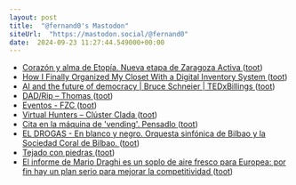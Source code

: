 ```yaml
---
layout: post
title:  "@fernand0's Mastodon"
siteUrl:  "https://mastodon.social/@fernand0"
date:  2024-09-23 11:27:44.549000+00:00
---
```

*  [Corazón y alma de Etopía. Nueva etapa de Zaragoza Activa  ](https://blogzac.es/zac-se-transforma-en-el-corazon-de-etopia/) ([toot](https://mastodon.social/@fernand0/113186626898983634))
*  [How I Finally Organized My Closet With a Digital Inventory System ](https://lifehacker.com/home/closet-inventory-syste) ([toot](https://mastodon.social/@fernand0/113186356415022541))
*  [AI and the future of democracy \| Bruce Schneier \| TEDxBillings ](https://www.youtube.com/watch?v=uqC4nb7fLp) ([toot](https://mastodon.social/@fernand0/113186284252476983))
*  [DAD/Rip – Thomas ](https://web.archive.org/web/20160528213242/https://thomas.apestaart.org/thomas/trac/wiki/DAD/Ri) ([toot](https://mastodon.social/@fernand0/113186061622644566))
*  [Eventos - FZC ](https://fundacionzcc.org/linea/evento_afectividad_fluvial) ([toot](https://mastodon.social/@fernand0/113185930323406993))
*  [Virtual Hunters – Clúster Clada ](https://clusterclada.es/virtualhunters) ([toot](https://mastodon.social/@fernand0/113185765567665960))
*  [Cita en la máquina de &#39;vending&#39;. Pensadlo ](https://mastodon.social/@fernand0/113185751997133361) ([toot](https://mastodon.social/@fernand0/113185751997133361))
*  [EL DROGAS -  En blanco y negro. Orquesta sinfónica de Bilbao y la Sociedad Coral de Bilbao. ](https://www.youtube.com/watch?v=IHRQruKw1_U&amp%3Bfeature=youtu.b) ([toot](https://mastodon.social/@fernand0/113184992044356350))
*  [Tejado con piedras  ](https://www.flickr.com/photos/fernand0/53992811002/) ([toot](https://mastodon.social/@fernand0/113184330971494830))
*  [El informe de Mario Draghi es un soplo de aire fresco para Europea: por fin hay un plan serio para mejorar la competitividad ](https://www.xataka.com/empresas-y-economia/informe-mario-draghi-soplo-aire-fresco-para-europea-fin-hay-plan-serio-para-mejorar-competitivida) ([toot](https://mastodon.social/@fernand0/113184281743965577))
